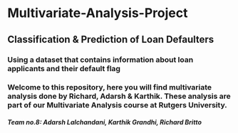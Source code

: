 # Multivariate-Analysis-Project

## Classification & Prediction of Loan Defaulters

### Using a dataset that contains information about loan applicants and their default flag 

### Welcome to this repository, here you will find multivariate analysis done by Richard, Adarsh & Karthik. These analysis are part of our Multivariate Analysis course at Rutgers University.



##### Team no.8:  Adarsh Lalchandani, Karthik Grandhi, Richard Britto 
